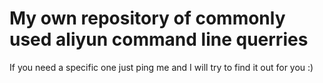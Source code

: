 # My own repository of commonly used aliyun command line querries
If you need a specific one just ping me and I will try to find it out for you :)
